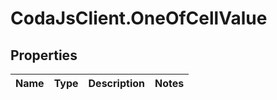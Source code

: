 # CodaJsClient.OneOfCellValue

## Properties
Name | Type | Description | Notes
------------ | ------------- | ------------- | -------------

